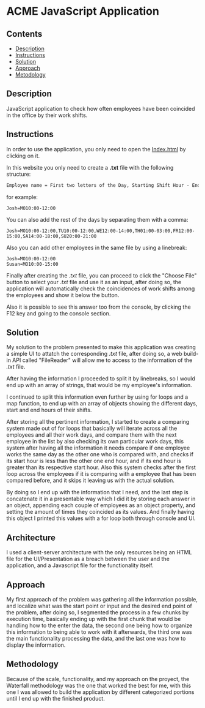 # ACME JavaScript Application

## Contents

- [Description](#description)
- [Instructions](#instructions)
- [Solution](#solution)
- [Approach](#approach)
- [Metodology](#metodology)

## Description

JavaScript application to check how often employees have been coincided in the office by their work shifts.

## Instructions

In order to use the application, you only need to open the [Index.html](/index.html) by clicking on it.

In this website you only need to create a **.txt** file with the following structure:

```txt
Employee name = First two letters of the Day, Starting Shift Hour - Ending Shift Hour
```

for example:

```
Josh=MO10:00-12:00
```

You can also add the rest of the days by separating them with a comma:

```
Josh=MO10:00-12:00,TU10:00-12:00,WE12:00-14:00,TH01:00-03:00,FR12:00-15:00,SA14:00-18:00,SU20:00-21:00
```

Also you can add other employees in the same file by using a linebreak:

```
Josh=MO10:00-12:00
Susan=MO10:00-15:00
```

Finally after creating the _.txt_ file, you can proceed to click the "Choose File" button to select your _.txt_ file and use it as an input, after doing so, the application will automatically check the coincidences of work shifts among the employees and show it below the button.

Also it is possible to see this answer too from the console, by clicking the F12 key and going to the console section.

## Solution

My solution to the problem presented to make this application was creating a simple UI to attatch the corresponding _.txt_ file, after doing so, a web build-in API called "FileReader" will allow me to access to the information of the _.txt_ file.

After having the information I proceeded to split it by linebreaks, so I would end up with an array of strings, that would be my employee's information.

I continued to split this information even further by using for loops and a map function, to end up with an array of objects showing the different days, start and end hours of their shifts.

After storing all the pertinent information, I started to create a comparing system made out of for loops that basically will iterate across all the employees and all their work days, and compare them with the next employee in the list by also checking its own particular work days, this system after having all the information it needs compare if one employee works the same day as the other one who is compared with, and checks if its start hour is less than the other one end hour, and if its end hour is greater than its respective start hour. Also this system checks after the first loop across the employees if it is comparing with a employee that has been compared before, and it skips it leaving us with the actual solution.

By doing so I end up with the information that I need, and the last step is concatenate it in a presentable way which I did it by storing each answer in an object, appending each couple of employees as an object property, and setting the amount of times they coincided as its values. And finally having this object I printed this values with a for loop both through console and UI.

## Architecture

I used a client-server architecture with the only resources being
an HTML file for the UI/Presentation as a breach between the user and the application, and a Javascript file for the functionality itself.

## Approach

My first approach of the problem was gathering all the information possible, and localize what was the start point or input and the desired end point of the problem, after doing so, I segmented the process in a few chunks by execution time, basically ending up with the first chunk that would be handling how to the enter the data, the second one being how to organize this information to being able to work with it afterwards, the third one was the main functionality processing the data, and the last one was how to display the information.

## Methodology

Because of the scale, functionality, and my approach on the proyect, the Waterfall methodology was the one that worked the best for me, with this one I was allowed to build the application by different categorized portions until I end up with the finished product.
